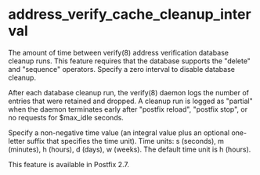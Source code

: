 # address_verify_cache_cleanup_interval 

 The amount of time between verify(8) address verification
database cleanup runs. This feature requires that the database
supports the "delete" and "sequence" operators.  Specify a zero
interval to disable database cleanup. 

 After each database cleanup run, the verify(8) daemon logs the
number of entries that were retained and dropped. A cleanup run is
logged as "partial" when the daemon terminates early after "postfix
reload", "postfix stop", or no requests for $max_idle
seconds. 

 Specify a non-negative time value (an integral value plus an optional
one-letter suffix that specifies the time unit).  Time units: s
(seconds), m (minutes), h (hours), d (days), w (weeks).
The default time unit is h (hours).  

 This feature is available in Postfix 2.7. 


